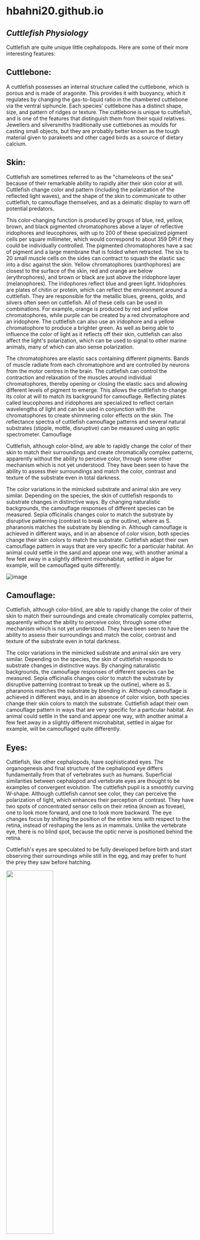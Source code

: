# hbahni20.github.io
*Cuttlefish Physiology*
--
Cuttlefish are quite unique little cephalopods. Here are some of their more interesting features:

Cuttlebone:
--
A cuttlefish possesses an internal structure called the cuttlebone, which is porous and is made of aragonite. This provides it with buoyancy, which it regulates by changing the gas-to-liquid ratio in the chambered cuttlebone via the ventral siphuncle. Each species' cuttlebone has a distinct shape, size, and pattern of ridges or texture. The cuttlebone is unique to cuttlefish, and is one of the features that distinguish them from their squid relatives. Jewellers and silversmiths traditionally use cuttlebones as moulds for casting small objects, but they are probably better known as the tough material given to parakeets and other caged birds as a source of dietary calcium.

Skin:
--
Cuttlefish are sometimes referred to as the "chameleons of the sea" because of their remarkable ability to rapidly alter their skin color at will. Cuttlefish change color and pattern (including the polarization of the reflected light waves), and the shape of the skin to communicate to other cuttlefish, to camouflage themselves, and as a deimatic display to warn off potential predators.

This color-changing function is produced by groups of blue, red, yellow, brown, and black pigmented chromatophores above a layer of reflective iridophores and leucophores, with up to 200 of these specialized pigment cells per square millimeter, which would correspond to about 359 DPI if they could be individually controlled. The pigmented chromatophores have a sac of pigment and a large membrane that is folded when retracted. The six to 20 small muscle cells on the sides can contract to squash the elastic sac into a disc against the skin. Yellow chromatophores (xanthophores) are closest to the surface of the skin, red and orange are below (erythrophores), and brown or black are just above the iridophore layer (melanophores). The iridophores reflect blue and green light. Iridophores are plates of chitin or protein, which can reflect the environment around a cuttlefish. They are responsible for the metallic blues, greens, golds, and silvers often seen on cuttlefish. All of these cells can be used in combinations. For example, orange is produced by red and yellow chromatophores, while purple can be created by a red chromatophore and an iridophore. The cuttlefish can also use an iridophore and a yellow chromatophore to produce a brighter green. As well as being able to influence the color of light as it reflects off their skin, cuttlefish can also affect the light's polarization, which can be used to signal to other marine animals, many of which can also sense polarization.

The chromatophores are elastic sacs containing different pigments. Bands of muscle radiate from each chromatophore and are controlled by neurons from the motor centres in the brain. The cuttlefish can control the contraction and relaxation of the muscles around individual chromatophores, thereby opening or closing the elastic sacs and allowing different levels of pigment to emerge. This allows the cuttlefish to change its color at will to match its background for camouflage. Reflecting plates called leucophores and iridophores are specialized to reflect certain wavelengths of light and can be used in conjunction with the chromatophores to create shimmering color effects on the skin. The reflectance spectra of cuttlefish camouflage patterns and several natural substrates (stipple, mottle, disruptive) can be measured using an optic spectrometer.
Camouflage

Cuttlefish, although color-blind, are able to rapidly change the color of their skin to match their surroundings and create chromatically complex patterns, apparently without the ability to perceive color, through some other mechanism which is not yet understood. They have been seen to have the ability to assess their surroundings and match the color, contrast and texture of the substrate even in total darkness.

The color variations in the mimicked substrate and animal skin are very similar. Depending on the species, the skin of cuttlefish responds to substrate changes in distinctive ways. By changing naturalistic backgrounds, the camouflage responses of different species can be measured. Sepia officinalis changes color to match the substrate by disruptive patterning (contrast to break up the outline), where as S. pharanonis matches the substrate by blending in. Although camouflage is achieved in different ways, and in an absence of color vision, both species change their skin colors to match the substrate. Cuttlefish adapt their own camouflage pattern in ways that are very specific for a particular habitat. An animal could settle in the sand and appear one way, with another animal a few feet away in a slightly different microhabitat, settled in algae for example, will be camouflaged quite differently.

![image](https://user-images.githubusercontent.com/114001947/192844658-25d7ed25-ad6c-4f3c-8587-0e4c8f628a16.png)

Camouflage:
--
Cuttlefish, although color-blind, are able to rapidly change the color of their skin to match their surroundings and create chromatically complex patterns, apparently without the ability to perceive color, through some other mechanism which is not yet understood. They have been seen to have the ability to assess their surroundings and match the color, contrast and texture of the substrate even in total darkness.

The color variations in the mimicked substrate and animal skin are very similar. Depending on the species, the skin of cuttlefish responds to substrate changes in distinctive ways. By changing naturalistic backgrounds, the camouflage responses of different species can be measured. Sepia officinalis changes color to match the substrate by disruptive patterning (contrast to break up the outline), where as S. pharanonis matches the substrate by blending in. Although camouflage is achieved in different ways, and in an absence of color vision, both species change their skin colors to match the substrate. Cuttlefish adapt their own camouflage pattern in ways that are very specific for a particular habitat. An animal could settle in the sand and appear one way, with another animal a few feet away in a slightly different microhabitat, settled in algae for example, will be camouflaged quite differently.

Eyes:
--
Cuttlefish, like other cephalopods, have sophisticated eyes. The organogenesis and final structure of the cephalopod eye differs fundamentally from that of vertebrates such as humans. Superficial similarities between cephalopod and vertebrate eyes are thought to be examples of convergent evolution. The cuttlefish pupil is a smoothly curving W-shape. Although cuttlefish cannot see color, they can perceive the polarization of light, which enhances their perception of contrast. They have two spots of concentrated sensor cells on their retina (known as foveae), one to look more forward, and one to look more backward. The eye changes focus by shifting the position of the entire lens with respect to the retina, instead of reshaping the lens as in mammals. Unlike the vertebrate eye, there is no blind spot, because the optic nerve is positioned behind the retina.

Cuttlefish's eyes are speculated to be fully developed before birth and start observing their surroundings while still in the egg, and may prefer to hunt the prey they saw before hatching.

<img src="https://user-images.githubusercontent.com/114001947/192846040-6a21e789-1c24-4591-a548-753fd54f03f2.png" width=50% height=50%>

Suckers:
--
The suckers of cuttlefish extend most of the length of their arms and along the distal portion of their tentacles.

Circulation:
--
The blood of a cuttlefish is an unusual shade of green-blue because it uses the copper-containing protein hemocyanin to carry oxygen instead of the red, iron-containing protein hemoglobin found in vertebrates' blood. The blood is pumped by three separate hearts: two branchial hearts pump blood to the cuttlefish's pair of gills (one heart for each), and the third pumps blood around the rest of the body. Cuttlefish blood must flow more rapidly than that of most other animals because hemocyanin carries substantially less oxygen than hemoglobin.

Ink:
--
Cuttlefish have ink, like squid and octopus species, which they use to help evade predators. This ink is stored inside an ink sac.

Toxicity:
--
Like octopuses and some squid, all cuttlefish have neurotoxins produced by bacteria in their saliva.

The muscles of Metasepia pfefferi (the Flamboyant Cuttlefish) contain a highly toxic compound that is yet to be identified. Mark Norman with Museum Victoria in Victoria, Australia, has shown the toxin to be as lethal as that of a fellow cephalopod, the blue-ringed octopus.
--


# *Cuttlefish Ecology*

I see you’re interested in a few more of the particulars about cuttlefish. Here’s a bit more info for ya:

Diet:
--
Cuttlefish use their camouflage to hunt and sneak up on their prey. They swim at the bottom, where shrimp and crabs are found and shoot out a jet of water to uncover the prey buried in the sand. Then when the prey tries to get away, the cuttlefish open their eight arms and shoot out two long feeding tentacles to grab them. On the end of each, a pad covered in suckers grabs and pulls prey toward its beak, where it gets paralyzed by poison and then eaten.

Range and Habitat:
--
Family Sepiidae, which contains all cuttlefishes, inhabit tropical/temperate ocean waters. They are mostly shallow-water animals, although they are known to go to depths of about 600 m (2,000 ft). They have an unusual biogeographic pattern: totally absent from the Americas, but present along the coasts of East and South Asia, Western Europe, and the Mediterranean, as well as all coasts of Africa and Australia. By the time the family evolved, ostensibly in the Old World, the North Atlantic possibly had become too cold and deep for these warm-water species to cross.

Mating:
--
Male cuttlefish challenge one another for dominance and the best den during mating season. During this challenge, no direct contact is usually made. The animals threaten each other until one of them backs down and swims away.

Eventually, the larger male cuttlefish mate with the females by grabbing them with their tentacles, turning the female so that the two animals are face-to-face, then using a specialized tentacle to insert sperm sacs into an opening near the female's mouth. The male then guards the female until she lays the eggs a few hours later.

On occasion, a large competitor arrives to threaten the male cuttlefish. In these instances, the male will first attempt to intimidate the other fish. If the competitor does not flee, the male will eventually attack it to force it away, and the confrontation turns physical. The cuttlefish that can paralyze the other first by forcing it near its mouth would win the fight, and the female.

Since there are roughly four or five (sometimes as high as ten) males for every female, this kind of behavior is inevitable.

Since cuttlefish are indeterminate growers, small cuttlefish always have a chance at finding a mate the next year, when they are bigger.

Additionally, cuttlefish unable to win in a direct confrontation with a guard male have been observed employing several other tactics to acquire a mate. The most successful of these methods is also one of the most remarkable; smaller cuttlefish will use their camouflage abilities to disguise themselves as a female cuttlefish. Changing their coloration, hiding their extra arms (males have four pairs, females only have three), and even pretending to be holding an egg sack, disguised males are able to swim past the larger guard male and mate with the female. Female cuttlefish will mate with several males, storing the sperm and later deciding which one to fertilize the eggs with; studies show that females will more often choose the males that employed this mating trick. This may be an adaptation in order to select for greater intellige

[<img src="https://www.youtube.com/embed/SjLapY8mPI4" title="YouTube video player" frameborder="0" allow="accelerometer; autoplay; clipboard-write; encrypted-media; gyroscope; picture-in-picture" allowfullscreen>](https://www.youtube.com/watch?v=SjLapY8mPI4)

